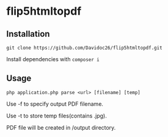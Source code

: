 # flip5htmltopdf

## Installation
```
git clone https://github.com/Davidoc26/flip5htmltopdf.git
```

Install dependencies with ```composer i```

## Usage
```
php application.php parse <url> [filename] [temp]
```
Use -f to specify output PDF filename.

Use -t to store temp files(contains .jpg).

PDF file will be created in /output directory.
